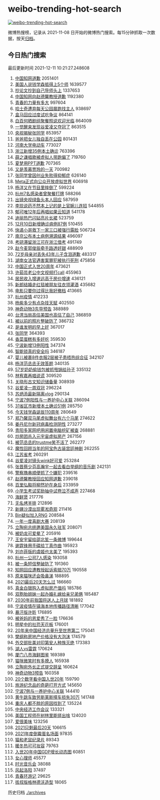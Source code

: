 # weibo-trending-hot-search

[![weibo-trending-hot-search](https://github.com/ameizi/weibo-trending-hot-search/actions/workflows/ci.yml/badge.svg)](https://github.com/ameizi/weibo-trending-hot-search/actions/workflows/ci.yml)

微博热搜榜，记录从 2021-11-08 日开始的微博热门搜索。每15分钟抓取一次数据，按天[归档](./archives)。

## 今日热门搜索

<!-- BEGIN --> 
最后更新时间 2021-12-11 10:21:27.248608 
1. [中国知网道歉](https://s.weibo.com/weibo?q=%23%E4%B8%AD%E5%9B%BD%E7%9F%A5%E7%BD%91%E9%81%93%E6%AD%89%23&Refer=top) 2051401
1. [美国人说钱学森抵得上5个师](https://s.weibo.com/weibo?q=%23%E7%BE%8E%E5%9B%BD%E4%BA%BA%E8%AF%B4%E9%92%B1%E5%AD%A6%E6%A3%AE%E6%8A%B5%E5%BE%97%E4%B8%8A5%E4%B8%AA%E5%B8%88%23&Refer=top) 1639577
1. [抄论文抄到自己导师头上](https://s.weibo.com/weibo?q=%23%E6%8A%84%E8%AE%BA%E6%96%87%E6%8A%84%E5%88%B0%E8%87%AA%E5%B7%B1%E5%AF%BC%E5%B8%88%E5%A4%B4%E4%B8%8A%23&Refer=top) 1337653
1. [中国知网向赵德馨教授道歉](https://s.weibo.com/weibo?q=%23%E4%B8%AD%E5%9B%BD%E7%9F%A5%E7%BD%91%E5%90%91%E8%B5%B5%E5%BE%B7%E9%A6%A8%E6%95%99%E6%8E%88%E9%81%93%E6%AD%89%23&Refer=top) 1192380
1. [青春的力量有多大](https://s.weibo.com/weibo?q=%23%E9%9D%92%E6%98%A5%E7%9A%84%E5%8A%9B%E9%87%8F%E6%9C%89%E5%A4%9A%E5%A4%A7%23&Refer=top) 997604
1. [哈士奇遭弃每天公园晨跑找主人](https://s.weibo.com/weibo?q=%23%E5%93%88%E5%A3%AB%E5%A5%87%E9%81%AD%E5%BC%83%E6%AF%8F%E5%A4%A9%E5%85%AC%E5%9B%AD%E6%99%A8%E8%B7%91%E6%89%BE%E4%B8%BB%E4%BA%BA%23&Refer=top) 938697
1. [盒马回应过度试吃争议](https://s.weibo.com/weibo?q=%23%E7%9B%92%E9%A9%AC%E5%9B%9E%E5%BA%94%E8%BF%87%E5%BA%A6%E8%AF%95%E5%90%83%E4%BA%89%E8%AE%AE%23&Refer=top) 864141
1. [白百何晒剧组聚餐照说欢迎光临](https://s.weibo.com/weibo?q=%23%E7%99%BD%E7%99%BE%E4%BD%95%E6%99%92%E5%89%A7%E7%BB%84%E8%81%9A%E9%A4%90%E7%85%A7%E8%AF%B4%E6%AC%A2%E8%BF%8E%E5%85%89%E4%B8%B4%23&Refer=top) 864009
1. [一觉醒来发现谷爱凌又夺冠了](https://s.weibo.com/weibo?q=%23%E4%B8%80%E8%A7%89%E9%86%92%E6%9D%A5%E5%8F%91%E7%8E%B0%E8%B0%B7%E7%88%B1%E5%87%8C%E5%8F%88%E5%A4%BA%E5%86%A0%E4%BA%86%23&Refer=top) 863515
1. [央视揭秘张同学](https://s.weibo.com/weibo?q=%23%E5%A4%AE%E8%A7%86%E6%8F%AD%E7%A7%98%E5%BC%A0%E5%90%8C%E5%AD%A6%23&Refer=top) 853957
1. [爸爸把女儿独自丢在公园](https://s.weibo.com/weibo?q=%E7%88%B8%E7%88%B8%E6%8A%8A%E5%A5%B3%E5%84%BF%E7%8B%AC%E8%87%AA%E4%B8%A2%E5%9C%A8%E5%85%AC%E5%9B%AD&Refer=top) 801431
1. [河南大学电动车](https://s.weibo.com/weibo?q=%E6%B2%B3%E5%8D%97%E5%A4%A7%E5%AD%A6%E7%94%B5%E5%8A%A8%E8%BD%A6&Refer=top) 773027
1. [浙江新增35例本土确诊](https://s.weibo.com/weibo?q=%23%E6%B5%99%E6%B1%9F%E6%96%B0%E5%A2%9E35%E4%BE%8B%E6%9C%AC%E5%9C%9F%E7%A1%AE%E8%AF%8A%23&Refer=top) 763396
1. [薛之谦唱歌被虚拟人带跑偏了](https://s.weibo.com/weibo?q=%23%E8%96%9B%E4%B9%8B%E8%B0%A6%E5%94%B1%E6%AD%8C%E8%A2%AB%E8%99%9A%E6%8B%9F%E4%BA%BA%E5%B8%A6%E8%B7%91%E5%81%8F%E4%BA%86%23&Refer=top) 719760
1. [夏梦用PPT道歉](https://s.weibo.com/weibo?q=%23%E5%A4%8F%E6%A2%A6%E7%94%A8PPT%E9%81%93%E6%AD%89%23&Refer=top) 707365
1. [又是羡慕贾玲的一天](https://s.weibo.com/weibo?q=%E5%8F%88%E6%98%AF%E7%BE%A1%E6%85%95%E8%B4%BE%E7%8E%B2%E7%9A%84%E4%B8%80%E5%A4%A9&Refer=top) 700982
1. [张同学曾因创业失败得抑郁症](https://s.weibo.com/weibo?q=%23%E5%BC%A0%E5%90%8C%E5%AD%A6%E6%9B%BE%E5%9B%A0%E5%88%9B%E4%B8%9A%E5%A4%B1%E8%B4%A5%E5%BE%97%E6%8A%91%E9%83%81%E7%97%87%23&Refer=top) 626140
1. [Meta正式向公众开放虚拟世界](https://s.weibo.com/weibo?q=%23Meta%E6%AD%A3%E5%BC%8F%E5%90%91%E5%85%AC%E4%BC%97%E5%BC%80%E6%94%BE%E8%99%9A%E6%8B%9F%E4%B8%96%E7%95%8C%23&Refer=top) 606918
1. [杨洋又在节目里摔倒了](https://s.weibo.com/weibo?q=%23%E6%9D%A8%E6%B4%8B%E5%8F%88%E5%9C%A8%E8%8A%82%E7%9B%AE%E9%87%8C%E6%91%94%E5%80%92%E4%BA%86%23&Refer=top) 599224
1. [杭州7名感染者曾聚餐打牌](https://s.weibo.com/weibo?q=%23%E6%9D%AD%E5%B7%9E7%E5%90%8D%E6%84%9F%E6%9F%93%E8%80%85%E6%9B%BE%E8%81%9A%E9%A4%90%E6%89%93%E7%89%8C%23&Refer=top) 588266
1. [出镜央视绿鱼头本人回应](https://s.weibo.com/weibo?q=%23%E5%87%BA%E9%95%9C%E5%A4%AE%E8%A7%86%E7%BB%BF%E9%B1%BC%E5%A4%B4%E6%9C%AC%E4%BA%BA%E5%9B%9E%E5%BA%94%23&Refer=top) 587959
1. [李现说药不然本上记的是上官婉儿连招](https://s.weibo.com/weibo?q=%23%E6%9D%8E%E7%8E%B0%E8%AF%B4%E8%8D%AF%E4%B8%8D%E7%84%B6%E6%9C%AC%E4%B8%8A%E8%AE%B0%E7%9A%84%E6%98%AF%E4%B8%8A%E5%AE%98%E5%A9%89%E5%84%BF%E8%BF%9E%E6%8B%9B%23&Refer=top) 544855
1. [郁可唯12年后再唱如果云知道](https://s.weibo.com/weibo?q=%23%E9%83%81%E5%8F%AF%E5%94%AF12%E5%B9%B4%E5%90%8E%E5%86%8D%E5%94%B1%E5%A6%82%E6%9E%9C%E4%BA%91%E7%9F%A5%E9%81%93%23&Refer=top) 541178
1. [迪丽热巴闪钻亮片长裙](https://s.weibo.com/weibo?q=%23%E8%BF%AA%E4%B8%BD%E7%83%AD%E5%B7%B4%E9%97%AA%E9%92%BB%E4%BA%AE%E7%89%87%E9%95%BF%E8%A3%99%23&Refer=top) 523759
1. [12月10日新增确诊病例87例](https://s.weibo.com/weibo?q=%2312%E6%9C%8810%E6%97%A5%E6%96%B0%E5%A2%9E%E7%A1%AE%E8%AF%8A%E7%97%85%E4%BE%8B87%E4%BE%8B%23&Refer=top) 510455
1. [快递小哥救下一家三口被强行露脸](https://s.weibo.com/weibo?q=%23%E5%BF%AB%E9%80%92%E5%B0%8F%E5%93%A5%E6%95%91%E4%B8%8B%E4%B8%80%E5%AE%B6%E4%B8%89%E5%8F%A3%E8%A2%AB%E5%BC%BA%E8%A1%8C%E9%9C%B2%E8%84%B8%23&Refer=top) 506724
1. [南京公布本土病例溯源结果](https://s.weibo.com/weibo?q=%23%E5%8D%97%E4%BA%AC%E5%85%AC%E5%B8%83%E6%9C%AC%E5%9C%9F%E7%97%85%E4%BE%8B%E6%BA%AF%E6%BA%90%E7%BB%93%E6%9E%9C%23&Refer=top) 496097
1. [考研滞留浙江可在浙江借考](https://s.weibo.com/weibo?q=%23%E8%80%83%E7%A0%94%E6%BB%9E%E7%95%99%E6%B5%99%E6%B1%9F%E5%8F%AF%E5%9C%A8%E6%B5%99%E6%B1%9F%E5%80%9F%E8%80%83%23&Refer=top) 491749
1. [赵今麦郭俊辰牵手路透好甜](https://s.weibo.com/weibo?q=%23%E8%B5%B5%E4%BB%8A%E9%BA%A6%E9%83%AD%E4%BF%8A%E8%BE%B0%E7%89%B5%E6%89%8B%E8%B7%AF%E9%80%8F%E5%A5%BD%E7%94%9C%23&Refer=top) 488909
1. [72岁母亲对丢失43年儿子含泪道歉](https://s.weibo.com/weibo?q=%2372%E5%B2%81%E6%AF%8D%E4%BA%B2%E5%AF%B9%E4%B8%A2%E5%A4%B143%E5%B9%B4%E5%84%BF%E5%AD%90%E5%90%AB%E6%B3%AA%E9%81%93%E6%AD%89%23&Refer=top) 483317
1. [湖南女法官遇害案罪犯被执行死刑](https://s.weibo.com/weibo?q=%23%E6%B9%96%E5%8D%97%E5%A5%B3%E6%B3%95%E5%AE%98%E9%81%87%E5%AE%B3%E6%A1%88%E7%BD%AA%E7%8A%AF%E8%A2%AB%E6%89%A7%E8%A1%8C%E6%AD%BB%E5%88%91%23&Refer=top) 475856
1. [中国正式入世20周年](https://s.weibo.com/weibo?q=%23%E4%B8%AD%E5%9B%BD%E6%AD%A3%E5%BC%8F%E5%85%A5%E4%B8%9620%E5%91%A8%E5%B9%B4%23&Refer=top) 473621
1. [许茹芸老公中文视频打call](https://s.weibo.com/weibo?q=%23%E8%AE%B8%E8%8C%B9%E8%8A%B8%E8%80%81%E5%85%AC%E4%B8%AD%E6%96%87%E8%A7%86%E9%A2%91%E6%89%93call%23&Refer=top) 455963
1. [居民收入增速远高于房价增速](https://s.weibo.com/weibo?q=%23%E5%B1%85%E6%B0%91%E6%94%B6%E5%85%A5%E5%A2%9E%E9%80%9F%E8%BF%9C%E9%AB%98%E4%BA%8E%E6%88%BF%E4%BB%B7%E5%A2%9E%E9%80%9F%23&Refer=top) 436121
1. [新郎结婚走红毯被朋友往衣领灌酒](https://s.weibo.com/weibo?q=%23%E6%96%B0%E9%83%8E%E7%BB%93%E5%A9%9A%E8%B5%B0%E7%BA%A2%E6%AF%AF%E8%A2%AB%E6%9C%8B%E5%8F%8B%E5%BE%80%E8%A1%A3%E9%A2%86%E7%81%8C%E9%85%92%23&Refer=top) 435682
1. [电影只要你过得比我好撤档](https://s.weibo.com/weibo?q=%23%E7%94%B5%E5%BD%B1%E5%8F%AA%E8%A6%81%E4%BD%A0%E8%BF%87%E5%BE%97%E6%AF%94%E6%88%91%E5%A5%BD%E6%92%A4%E6%A1%A3%23&Refer=top) 413665
1. [杭州疫情](https://s.weibo.com/weibo?q=%E6%9D%AD%E5%B7%9E%E7%96%AB%E6%83%85&Refer=top) 412233
1. [杨紫多少有点杂技天赋](https://s.weibo.com/weibo?q=%23%E6%9D%A8%E7%B4%AB%E5%A4%9A%E5%B0%91%E6%9C%89%E7%82%B9%E6%9D%82%E6%8A%80%E5%A4%A9%E8%B5%8B%23&Refer=top) 402550
1. [神奇动物3先导预告](https://s.weibo.com/weibo?q=%23%E7%A5%9E%E5%A5%87%E5%8A%A8%E7%89%A93%E5%85%88%E5%AF%BC%E9%A2%84%E5%91%8A%23&Refer=top) 388989
1. [台湾当局高估美国也高估了自己](https://s.weibo.com/weibo?q=%23%E5%8F%B0%E6%B9%BE%E5%BD%93%E5%B1%80%E9%AB%98%E4%BC%B0%E7%BE%8E%E5%9B%BD%E4%B9%9F%E9%AB%98%E4%BC%B0%E4%BA%86%E8%87%AA%E5%B7%B1%23&Refer=top) 386859
1. [被以前的照片整破防了](https://s.weibo.com/weibo?q=%23%E8%A2%AB%E4%BB%A5%E5%89%8D%E7%9A%84%E7%85%A7%E7%89%87%E6%95%B4%E7%A0%B4%E9%98%B2%E4%BA%86%23&Refer=top) 386732
1. [是谁发明的早上好](https://s.weibo.com/weibo?q=%23%E6%98%AF%E8%B0%81%E5%8F%91%E6%98%8E%E7%9A%84%E6%97%A9%E4%B8%8A%E5%A5%BD%23&Refer=top) 367017
1. [张同学](https://s.weibo.com/weibo?q=%23%E5%BC%A0%E5%90%8C%E5%AD%A6%23&Refer=top) 364393
1. [香菜蛋糕有多好吃](https://s.weibo.com/weibo?q=%23%E9%A6%99%E8%8F%9C%E8%9B%8B%E7%B3%95%E6%9C%89%E5%A4%9A%E5%A5%BD%E5%90%83%23&Refer=top) 359530
1. [宁波新增13例阳性](https://s.weibo.com/weibo?q=%23%E5%AE%81%E6%B3%A2%E6%96%B0%E5%A2%9E13%E4%BE%8B%E9%98%B3%E6%80%A7%23&Refer=top) 347374
1. [智能锁真的安全吗](https://s.weibo.com/weibo?q=%23%E6%99%BA%E8%83%BD%E9%94%81%E7%9C%9F%E7%9A%84%E5%AE%89%E5%85%A8%E5%90%97%23&Refer=top) 346187
1. [婴儿被裹8件衣服2层被子患捂热综合征](https://s.weibo.com/weibo?q=%23%E5%A9%B4%E5%84%BF%E8%A2%AB%E8%A3%B98%E4%BB%B6%E8%A1%A3%E6%9C%8D2%E5%B1%82%E8%A2%AB%E5%AD%90%E6%82%A3%E6%8D%82%E7%83%AD%E7%BB%BC%E5%90%88%E5%BE%81%23&Refer=top) 342107
1. [杨洋范丞丞无效答题](https://s.weibo.com/weibo?q=%23%E6%9D%A8%E6%B4%8B%E8%8C%83%E4%B8%9E%E4%B8%9E%E6%97%A0%E6%95%88%E7%AD%94%E9%A2%98%23&Refer=top) 340135
1. [57岁奶奶偷钱包被抓甩锅给孙子](https://s.weibo.com/weibo?q=%2357%E5%B2%81%E5%A5%B6%E5%A5%B6%E5%81%B7%E9%92%B1%E5%8C%85%E8%A2%AB%E6%8A%93%E7%94%A9%E9%94%85%E7%BB%99%E5%AD%99%E5%AD%90%23&Refer=top) 335132
1. [林宥嘉再唱说谎](https://s.weibo.com/weibo?q=%23%E6%9E%97%E5%AE%A5%E5%98%89%E5%86%8D%E5%94%B1%E8%AF%B4%E8%B0%8E%23&Refer=top) 309520
1. [关晓彤古文知识储备量](https://s.weibo.com/weibo?q=%23%E5%85%B3%E6%99%93%E5%BD%A4%E5%8F%A4%E6%96%87%E7%9F%A5%E8%AF%86%E5%82%A8%E5%A4%87%E9%87%8F%23&Refer=top) 308939
1. [谷爱凌一周双冠](https://s.weibo.com/weibo?q=%23%E8%B0%B7%E7%88%B1%E5%87%8C%E4%B8%80%E5%91%A8%E5%8F%8C%E5%86%A0%23&Refer=top) 296224
1. [苏炳添最新隔离vlog](https://s.weibo.com/weibo?q=%23%E8%8B%8F%E7%82%B3%E6%B7%BB%E6%9C%80%E6%96%B0%E9%9A%94%E7%A6%BBvlog%23&Refer=top) 290134
1. [宁波7例阳性与一养护中心关联](https://s.weibo.com/weibo?q=%23%E5%AE%81%E6%B3%A27%E4%BE%8B%E9%98%B3%E6%80%A7%E4%B8%8E%E4%B8%80%E5%85%BB%E6%8A%A4%E4%B8%AD%E5%BF%83%E5%85%B3%E8%81%94%23&Refer=top) 286094
1. [31省区市新增本土确诊51例](https://s.weibo.com/weibo?q=%2331%E7%9C%81%E5%8C%BA%E5%B8%82%E6%96%B0%E5%A2%9E%E6%9C%AC%E5%9C%9F%E7%A1%AE%E8%AF%8A51%E4%BE%8B%23&Refer=top) 285750
1. [今天钱学森诞辰110周年](https://s.weibo.com/weibo?q=%23%E4%BB%8A%E5%A4%A9%E9%92%B1%E5%AD%A6%E6%A3%AE%E8%AF%9E%E8%BE%B0110%E5%91%A8%E5%B9%B4%23&Refer=top) 280649
1. [郑乃馨双马尾虚拟舞台有六个马尾](https://s.weibo.com/weibo?q=%23%E9%83%91%E4%B9%83%E9%A6%A8%E5%8F%8C%E9%A9%AC%E5%B0%BE%E8%99%9A%E6%8B%9F%E8%88%9E%E5%8F%B0%E6%9C%89%E5%85%AD%E4%B8%AA%E9%A9%AC%E5%B0%BE%23&Refer=top) 274622
1. [姜丹尼尔新冠病毒检测阴性](https://s.weibo.com/weibo?q=%23%E5%A7%9C%E4%B8%B9%E5%B0%BC%E5%B0%94%E6%96%B0%E5%86%A0%E7%97%85%E6%AF%92%E6%A3%80%E6%B5%8B%E9%98%B4%E6%80%A7%23&Refer=top) 273277
1. [贵阳多家网吧用闲置电脑挖矿被查](https://s.weibo.com/weibo?q=%23%E8%B4%B5%E9%98%B3%E5%A4%9A%E5%AE%B6%E7%BD%91%E5%90%A7%E7%94%A8%E9%97%B2%E7%BD%AE%E7%94%B5%E8%84%91%E6%8C%96%E7%9F%BF%E8%A2%AB%E6%9F%A5%23&Refer=top) 268881
1. [炒房团杀入元宇宙虚拟房产](https://s.weibo.com/weibo?q=%23%E7%82%92%E6%88%BF%E5%9B%A2%E6%9D%80%E5%85%A5%E5%85%83%E5%AE%87%E5%AE%99%E8%99%9A%E6%8B%9F%E6%88%BF%E4%BA%A7%23&Refer=top) 267156
1. [被范丞丞的trustme笑不活了](https://s.weibo.com/weibo?q=%23%E8%A2%AB%E8%8C%83%E4%B8%9E%E4%B8%9E%E7%9A%84trustme%E7%AC%91%E4%B8%8D%E6%B4%BB%E4%BA%86%23&Refer=top) 262277
1. [魔性回顾当年的阿宝色古装宫廷神剧](https://s.weibo.com/weibo?q=%E9%AD%94%E6%80%A7%E5%9B%9E%E9%A1%BE%E5%BD%93%E5%B9%B4%E7%9A%84%E9%98%BF%E5%AE%9D%E8%89%B2%E5%8F%A4%E8%A3%85%E5%AE%AB%E5%BB%B7%E7%A5%9E%E5%89%A7&Refer=top) 262255
1. [江苏省考](https://s.weibo.com/weibo?q=%23%E6%B1%9F%E8%8B%8F%E7%9C%81%E8%80%83%23&Refer=top) 260291
1. [谷爱凌对镜头wink好可爱](https://s.weibo.com/weibo?q=%23%E8%B0%B7%E7%88%B1%E5%87%8C%E5%AF%B9%E9%95%9C%E5%A4%B4wink%E5%A5%BD%E5%8F%AF%E7%88%B1%23&Refer=top) 253284
1. [张晋蔡少芬高瀚宇一起去看白举纲的音乐剧](https://s.weibo.com/weibo?q=%23%E5%BC%A0%E6%99%8B%E8%94%A1%E5%B0%91%E8%8A%AC%E9%AB%98%E7%80%9A%E5%AE%87%E4%B8%80%E8%B5%B7%E5%8E%BB%E7%9C%8B%E7%99%BD%E4%B8%BE%E7%BA%B2%E7%9A%84%E9%9F%B3%E4%B9%90%E5%89%A7%23&Refer=top) 242131
1. [警察撸串顺便抓了个嫌犯](https://s.weibo.com/weibo?q=%23%E8%AD%A6%E5%AF%9F%E6%92%B8%E4%B8%B2%E9%A1%BA%E4%BE%BF%E6%8A%93%E4%BA%86%E4%B8%AA%E5%AB%8C%E7%8A%AF%23&Refer=top) 239516
1. [赵德馨教授回应知网道歉](https://s.weibo.com/weibo?q=%23%E8%B5%B5%E5%BE%B7%E9%A6%A8%E6%95%99%E6%8E%88%E5%9B%9E%E5%BA%94%E7%9F%A5%E7%BD%91%E9%81%93%E6%AD%89%23&Refer=top) 239018
1. [百里弘毅将柳然护在身后](https://s.weibo.com/weibo?q=%23%E7%99%BE%E9%87%8C%E5%BC%98%E6%AF%85%E5%B0%86%E6%9F%B3%E7%84%B6%E6%8A%A4%E5%9C%A8%E8%BA%AB%E5%90%8E%23&Refer=top) 233959
1. [小学生考试奖励抽中试卷泣不成声](https://s.weibo.com/weibo?q=%23%E5%B0%8F%E5%AD%A6%E7%94%9F%E8%80%83%E8%AF%95%E5%A5%96%E5%8A%B1%E6%8A%BD%E4%B8%AD%E8%AF%95%E5%8D%B7%E6%B3%A3%E4%B8%8D%E6%88%90%E5%A3%B0%23&Refer=top) 227468
1. [海鲜煲](https://s.weibo.com/weibo?q=%E6%B5%B7%E9%B2%9C%E7%85%B2&Refer=top) 217776
1. [无名烤羊排](https://s.weibo.com/weibo?q=%23%E6%97%A0%E5%90%8D%E7%83%A4%E7%BE%8A%E6%8E%92%23&Refer=top) 212896
1. [新疆沙漠出现雾凇奇观](https://s.weibo.com/weibo?q=%23%E6%96%B0%E7%96%86%E6%B2%99%E6%BC%A0%E5%87%BA%E7%8E%B0%E9%9B%BE%E5%87%87%E5%A5%87%E8%A7%82%23&Refer=top) 211416
1. [Bin疑似加入RNG](https://s.weibo.com/weibo?q=Bin%E7%96%91%E4%BC%BC%E5%8A%A0%E5%85%A5RNG&Refer=top) 208584
1. [一年一度喜剧大赛](https://s.weibo.com/weibo?q=%E4%B8%80%E5%B9%B4%E4%B8%80%E5%BA%A6%E5%96%9C%E5%89%A7%E5%A4%A7%E8%B5%9B&Refer=top) 208139
1. [立陶宛总统邀美国永久驻军](https://s.weibo.com/weibo?q=%23%E7%AB%8B%E9%99%B6%E5%AE%9B%E6%80%BB%E7%BB%9F%E9%82%80%E7%BE%8E%E5%9B%BD%E6%B0%B8%E4%B9%85%E9%A9%BB%E5%86%9B%23&Refer=top) 208071
1. [被奶龙可爱晕了](https://s.weibo.com/weibo?q=%23%E8%A2%AB%E5%A5%B6%E9%BE%99%E5%8F%AF%E7%88%B1%E6%99%95%E4%BA%86%23&Refer=top) 205916
1. [王安宇留给邵北笙一条微博](https://s.weibo.com/weibo?q=%23%E7%8E%8B%E5%AE%89%E5%AE%87%E7%95%99%E7%BB%99%E9%82%B5%E5%8C%97%E7%AC%99%E4%B8%80%E6%9D%A1%E5%BE%AE%E5%8D%9A%23&Refer=top) 199644
1. [谢霆锋用手碟给丁真作曲](https://s.weibo.com/weibo?q=%23%E8%B0%A2%E9%9C%86%E9%94%8B%E7%94%A8%E6%89%8B%E7%A2%9F%E7%BB%99%E4%B8%81%E7%9C%9F%E4%BD%9C%E6%9B%B2%23&Refer=top) 195923
1. [刘亦菲版的虞姬也太美了](https://s.weibo.com/weibo?q=%23%E5%88%98%E4%BA%A6%E8%8F%B2%E7%89%88%E7%9A%84%E8%99%9E%E5%A7%AC%E4%B9%9F%E5%A4%AA%E7%BE%8E%E4%BA%86%23&Refer=top) 195393
1. [杭州一公司7人感染](https://s.weibo.com/weibo?q=%23%E6%9D%AD%E5%B7%9E%E4%B8%80%E5%85%AC%E5%8F%B87%E4%BA%BA%E6%84%9F%E6%9F%93%23&Refer=top) 193058
1. [被一条短信整破防了](https://s.weibo.com/weibo?q=%23%E8%A2%AB%E4%B8%80%E6%9D%A1%E7%9F%AD%E4%BF%A1%E6%95%B4%E7%A0%B4%E9%98%B2%E4%BA%86%23&Refer=top) 191360
1. [知网回应遭教授起诉索赔70万](https://s.weibo.com/weibo?q=%23%E7%9F%A5%E7%BD%91%E5%9B%9E%E5%BA%94%E9%81%AD%E6%95%99%E6%8E%88%E8%B5%B7%E8%AF%89%E7%B4%A2%E8%B5%9470%E4%B8%87%23&Refer=top) 190558
1. [原来猫咪还会吸鼻涕](https://s.weibo.com/weibo?q=%23%E5%8E%9F%E6%9D%A5%E7%8C%AB%E5%92%AA%E8%BF%98%E4%BC%9A%E5%90%B8%E9%BC%BB%E6%B6%95%23&Refer=top) 188895
1. [2021最后20天怎么过](https://s.weibo.com/weibo?q=%232021%E6%9C%80%E5%90%8E20%E5%A4%A9%E6%80%8E%E4%B9%88%E8%BF%87%23&Refer=top) 186660
1. [真金白银购入虚拟房产值吗](https://s.weibo.com/weibo?q=%23%E7%9C%9F%E9%87%91%E7%99%BD%E9%93%B6%E8%B4%AD%E5%85%A5%E8%99%9A%E6%8B%9F%E6%88%BF%E4%BA%A7%E5%80%BC%E5%90%97%23&Refer=top) 185786
1. [双胞胎姐妹一起办婚礼嫁给亲兄弟俩](https://s.weibo.com/weibo?q=%23%E5%8F%8C%E8%83%9E%E8%83%8E%E5%A7%90%E5%A6%B9%E4%B8%80%E8%B5%B7%E5%8A%9E%E5%A9%9A%E7%A4%BC%E5%AB%81%E7%BB%99%E4%BA%B2%E5%85%84%E5%BC%9F%E4%BF%A9%23&Refer=top) 185487
1. [2030年前我国将送人上月球](https://s.weibo.com/weibo?q=%232030%E5%B9%B4%E5%89%8D%E6%88%91%E5%9B%BD%E5%B0%86%E9%80%81%E4%BA%BA%E4%B8%8A%E6%9C%88%E7%90%83%23&Refer=top) 181892
1. [宁波疫情在镇海本地传播路径清晰](https://s.weibo.com/weibo?q=%23%E5%AE%81%E6%B3%A2%E7%96%AB%E6%83%85%E5%9C%A8%E9%95%87%E6%B5%B7%E6%9C%AC%E5%9C%B0%E4%BC%A0%E6%92%AD%E8%B7%AF%E5%BE%84%E6%B8%85%E6%99%B0%23&Refer=top) 177042
1. [暴汗版许昕](https://s.weibo.com/weibo?q=%23%E6%9A%B4%E6%B1%97%E7%89%88%E8%AE%B8%E6%98%95%23&Refer=top) 176895
1. [被爸妈的恩爱秀了一脸](https://s.weibo.com/weibo?q=%23%E8%A2%AB%E7%88%B8%E5%A6%88%E7%9A%84%E6%81%A9%E7%88%B1%E7%A7%80%E4%BA%86%E4%B8%80%E8%84%B8%23&Refer=top) 176636
1. [明星中的社恐天花板](https://s.weibo.com/weibo?q=%23%E6%98%8E%E6%98%9F%E4%B8%AD%E7%9A%84%E7%A4%BE%E6%81%90%E5%A4%A9%E8%8A%B1%E6%9D%BF%23&Refer=top) 176001
1. [20年来中国经济总量升至世界第二](https://s.weibo.com/weibo?q=%2320%E5%B9%B4%E6%9D%A5%E4%B8%AD%E5%9B%BD%E7%BB%8F%E6%B5%8E%E6%80%BB%E9%87%8F%E5%8D%87%E8%87%B3%E4%B8%96%E7%95%8C%E7%AC%AC%E4%BA%8C%23&Refer=top) 175041
1. [樊纲称房地产价格没有大泡沫](https://s.weibo.com/weibo?q=%23%E6%A8%8A%E7%BA%B2%E7%A7%B0%E6%88%BF%E5%9C%B0%E4%BA%A7%E4%BB%B7%E6%A0%BC%E6%B2%A1%E6%9C%89%E5%A4%A7%E6%B3%A1%E6%B2%AB%23&Refer=top) 174579
1. [外交部批美对印第安人种族灭绝](https://s.weibo.com/weibo?q=%23%E5%A4%96%E4%BA%A4%E9%83%A8%E6%89%B9%E7%BE%8E%E5%AF%B9%E5%8D%B0%E7%AC%AC%E5%AE%89%E4%BA%BA%E7%A7%8D%E6%97%8F%E7%81%AD%E7%BB%9D%23&Refer=top) 173383
1. [湖人vs雷霆](https://s.weibo.com/weibo?q=%23%E6%B9%96%E4%BA%BAvs%E9%9B%B7%E9%9C%86%23&Refer=top) 170624
1. [厦门八市海鲜图鉴](https://s.weibo.com/weibo?q=%E5%8E%A6%E9%97%A8%E5%85%AB%E5%B8%82%E6%B5%B7%E9%B2%9C%E5%9B%BE%E9%89%B4&Refer=top) 169389
1. [猫咪微笑时有多撩人](https://s.weibo.com/weibo?q=%23%E7%8C%AB%E5%92%AA%E5%BE%AE%E7%AC%91%E6%97%B6%E6%9C%89%E5%A4%9A%E6%92%A9%E4%BA%BA%23&Refer=top) 165938
1. [立陶宛外长正式提交辞呈](https://s.weibo.com/weibo?q=%23%E7%AB%8B%E9%99%B6%E5%AE%9B%E5%A4%96%E9%95%BF%E6%AD%A3%E5%BC%8F%E6%8F%90%E4%BA%A4%E8%BE%9E%E5%91%88%23&Refer=top) 160624
1. [神奇动物3预告](https://s.weibo.com/weibo?q=%23%E7%A5%9E%E5%A5%87%E5%8A%A8%E7%89%A93%E9%A2%84%E5%91%8A%23&Refer=top) 160358
1. [20个数字看中国入世20年](https://s.weibo.com/weibo?q=%2320%E4%B8%AA%E6%95%B0%E5%AD%97%E7%9C%8B%E4%B8%AD%E5%9B%BD%E5%85%A5%E4%B8%9620%E5%B9%B4%23&Refer=top) 159790
1. [旅游纪念品的奇葩打开方式](https://s.weibo.com/weibo?q=%23%E6%97%85%E6%B8%B8%E7%BA%AA%E5%BF%B5%E5%93%81%E7%9A%84%E5%A5%87%E8%91%A9%E6%89%93%E5%BC%80%E6%96%B9%E5%BC%8F%23&Refer=top) 145650
1. [宁波7例与一养护中心关联](https://s.weibo.com/weibo?q=%23%E5%AE%81%E6%B3%A27%E4%BE%8B%E4%B8%8E%E4%B8%80%E5%85%BB%E6%8A%A4%E4%B8%AD%E5%BF%83%E5%85%B3%E8%81%94%23&Refer=top) 144410
1. [黄牛跳车致劳斯莱斯撞车损失30万](https://s.weibo.com/weibo?q=%23%E9%BB%84%E7%89%9B%E8%B7%B3%E8%BD%A6%E8%87%B4%E5%8A%B3%E6%96%AF%E8%8E%B1%E6%96%AF%E6%92%9E%E8%BD%A6%E6%8D%9F%E5%A4%B130%E4%B8%87%23&Refer=top) 141748
1. [重庆人都不胖的原因找到了](https://s.weibo.com/weibo?q=%23%E9%87%8D%E5%BA%86%E4%BA%BA%E9%83%BD%E4%B8%8D%E8%83%96%E7%9A%84%E5%8E%9F%E5%9B%A0%E6%89%BE%E5%88%B0%E4%BA%86%23&Refer=top) 135224
1. [中央经济工作会议](https://s.weibo.com/weibo?q=%23%E4%B8%AD%E5%A4%AE%E7%BB%8F%E6%B5%8E%E5%B7%A5%E4%BD%9C%E4%BC%9A%E8%AE%AE%23&Refer=top) 133321
1. [美国工程师在树林里能搓出啥](https://s.weibo.com/weibo?q=%E7%BE%8E%E5%9B%BD%E5%B7%A5%E7%A8%8B%E5%B8%88%E5%9C%A8%E6%A0%91%E6%9E%97%E9%87%8C%E8%83%BD%E6%90%93%E5%87%BA%E5%95%A5&Refer=top) 124020
1. [爱很美味](https://s.weibo.com/weibo?q=%E7%88%B1%E5%BE%88%E7%BE%8E%E5%91%B3&Refer=top) 123256
1. [2021只剩最后20天](https://s.weibo.com/weibo?q=%232021%E5%8F%AA%E5%89%A9%E6%9C%80%E5%90%8E20%E5%A4%A9%23&Refer=top) 106615
1. [2021年度倒霉蛋名场面](https://s.weibo.com/weibo?q=%232021%E5%B9%B4%E5%BA%A6%E5%80%92%E9%9C%89%E8%9B%8B%E5%90%8D%E5%9C%BA%E9%9D%A2%23&Refer=top) 97835
1. [猫和老鼠纪录片](https://s.weibo.com/weibo?q=%E7%8C%AB%E5%92%8C%E8%80%81%E9%BC%A0%E7%BA%AA%E5%BD%95%E7%89%87&Refer=top) 89343
1. [暖冬热可可妆容](https://s.weibo.com/weibo?q=%23%E6%9A%96%E5%86%AC%E7%83%AD%E5%8F%AF%E5%8F%AF%E5%A6%86%E5%AE%B9%23&Refer=top) 79763
1. [入世20年中国GDP增长动态图](https://s.weibo.com/weibo?q=%23%E5%85%A5%E4%B8%9620%E5%B9%B4%E4%B8%AD%E5%9B%BDGDP%E5%A2%9E%E9%95%BF%E5%8A%A8%E6%80%81%E5%9B%BE%23&Refer=top) 60851
1. [女心理师](https://s.weibo.com/weibo?q=%E5%A5%B3%E5%BF%83%E7%90%86%E5%B8%88&Refer=top) 45577
1. [时光音乐会](https://s.weibo.com/weibo?q=%E6%97%B6%E5%85%89%E9%9F%B3%E4%B9%90%E4%BC%9A&Refer=top) 38088
1. [风起洛阳](https://s.weibo.com/weibo?q=%E9%A3%8E%E8%B5%B7%E6%B4%9B%E9%98%B3&Refer=top) 37497
1. [青春环游记](https://s.weibo.com/weibo?q=%E9%9D%92%E6%98%A5%E7%8E%AF%E6%B8%B8%E8%AE%B0&Refer=top) 29625
1. [拔叔版格林德沃造型](https://s.weibo.com/weibo?q=%E6%8B%94%E5%8F%94%E7%89%88%E6%A0%BC%E6%9E%97%E5%BE%B7%E6%B2%83%E9%80%A0%E5%9E%8B&Refer=top) 18065
<!-- END -->

历史归档 [./archives](./archives)

